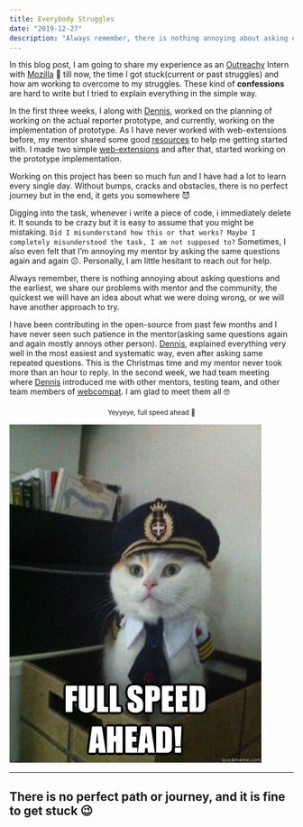 ```yaml
---
title: Everybody Struggles
date: "2019-12-27"
description: "Always remember, there is nothing annoying about asking questions and the earliest, we share our problems with mentor and the community, the quickest we will have an idea about what we were doing wrong, or we will have another approach to try."
---
```


In this blog post, I am going to share my experience as an [Outreachy](https://www.outreachy.org/) Intern with [Mozilla](https://www.mozilla.org/en-US/) 🦊 till now, the time I got stuck(current or past struggles) and how am working to overcome to my struggles. These kind of **confessions** are hard to write but I tried to explain everything in the simple way.

In the first three weeks, I along with [Dennis](https://schub.wtf/), worked on the planning of working on the actual reporter prototype, and currently, working on the implementation of prototype. As I have never worked with web-extensions before, my mentor shared some good [resources](https://developer.mozilla.org/en-US/docs/Mozilla/Add-ons/WebExtensions) to help me getting started with. I made two simple [web-extensions](https://github.com/soniasingla) and after that, started working on the prototype implementation.

Working on this project has been so much fun and I have had a lot to learn every single day. Without bumps, cracks and obstacles, there is no perfect journey but in the end, it gets you somewhere 😈

Digging into the task, whenever i write a piece of code, i immediately delete it. It sounds to be crazy but it is easy to assume that you might be mistaking. `Did I misunderstand how this or that works? Maybe I completely misunderstood the task, I am not supposed to?` Sometimes, I also even felt that I’m annoying my mentor by asking the same questions again and again 😕. Personally, I am little hesitant to reach out for help.

Always remember, there is nothing annoying about asking questions and the earliest, we share our problems with mentor and the community, the quickest we will have an idea about what we were doing wrong, or we will have another approach to try.

I have been contributing in the open-source from past few months and I have never seen such patience in the mentor(asking same questions again and again mostly annoys other person). [Dennis](https://schub.wtf/), explained everything very well in the most easiest and systematic way, even after asking same repeated questions. This is the Christmas time and my mentor never took more than an hour to reply. In the second week, we had team meeting where [Dennis](https://schub.wtf/) introduced me with other mentors, testing team, and other team members of [webcompat](https://webcompat.com/). I am glad to meet them all 🤓

<center><sub>Yeyyeye, full speed ahead 🐣</sub></center>

![Full Speed Ahead](./aw.jpg)

---
There is no perfect path or journey, and it is fine to get stuck 😉
---